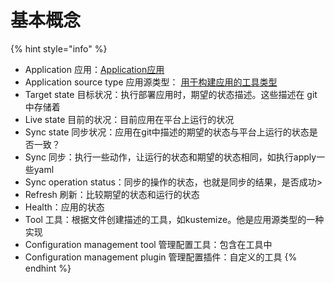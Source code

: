 # 基本概念

{% hint style="info" %}


* Application 应用：[Application应用](app://obsidian.md/Application%E5%BA%94%E7%94%A8)
* Application source type 应用源类型： [用于构建应用的工具类型](app://obsidian.md/%E7%94%A8%E4%BA%8E%E6%9E%84%E5%BB%BA%E5%BA%94%E7%94%A8%E7%9A%84%E5%B7%A5%E5%85%B7%E7%B1%BB%E5%9E%8B)
* Target state 目标状况：执行部署应用时，期望的状态描述。这些描述在 git 中存储着
* Live state 目前的状况：目前应用在平台上运行的状况
* Sync state 同步状况：应用在git中描述的期望的状态与平台上运行的状态是否一致？
* Sync 同步：执行一些动作，让运行的状态和期望的状态相同，如执行apply一些yaml
* Sync operation status：同步的操作的状态，也就是同步的结果，是否成功>
* Refresh 刷新：比较期望的状态和运行的状态
* Health：应用的状态
* Tool 工具：根据文件创建描述的工具，如kustemize。他是应用源类型的一种实现
* Configuration management tool 管理配置工具：包含在工具中
* Configuration management plugin 管理配置插件：自定义的工具
{% endhint %}
